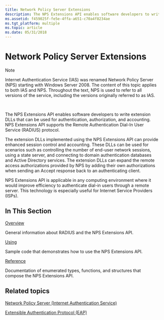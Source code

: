 ```yaml
---
title: Network Policy Server Extensions
description: The NPS Extensions API enables software developers to write extension DLLs that can be used for authentication, authorization, and accounting. NPS Extensions API supports the Remote Authentication Dial-In User Service (RADIUS) protocol.
ms.assetid: f459025f-fe5e-4ffa-a651-c70a4f8234ae
ms.tgt_platform: multiple
ms.topic: article
ms.date: 05/31/2018
---
```


# Network Policy Server Extensions

> [!Note]  
> Internet Authentication Service (IAS) was renamed Network Policy Server (NPS) starting with Windows Server 2008. The content of this topic applies to both IAS and NPS. Throughout the text, NPS is used to refer to all versions of the service, including the versions originally referred to as IAS.

 

The NPS Extensions API enables software developers to write extension DLLs that can be used for authentication, authorization, and accounting. NPS Extensions API supports the Remote Authentication Dial-In User Service (RADIUS) protocol.

The extension DLLs implemented using the NPS Extensions API can provide enhanced session control and accounting. These DLLs can be used for scenarios such as controlling the number of end-user network sessions, using a state server, and connecting to domain authentication databases and Active Directory services. The extension DLLs can expand the remote access authorizations provided by NPS by adding their own authorizations when sending an Accept response back to an authenticating client.

NPS Extensions API is applicable in any computing environment where it would improve efficiency to authenticate dial-in users through a remote server. This technology is especially useful for Internet Service Providers (ISPs).

## In This Section

[Overview](https://docs.microsoft.com/windows/desktop/Nps/ias-about-internet-authentication-service)

General information about RADIUS and the NPS Extensions API.

[Using](https://docs.microsoft.com/windows/desktop/Nps/ias-using-internet-authentication-service)

Sample code that demonstrates how to use the NPS Extensions API.

[Reference](https://docs.microsoft.com/windows/desktop/Nps/ias-internet-authentication-service-reference)

Documentation of enumerated types, functions, and structures that compose the NPS Extensions API.

## Related topics

<dl> <dt>

[Network Policy Server (Internet Authentication Service)](portal.md)
</dt> <dt>

[Extensible Authentication Protocol (EAP)](https://docs.microsoft.com/windows/win32/eap/eap-start-page)
</dt> </dl>

 

 




